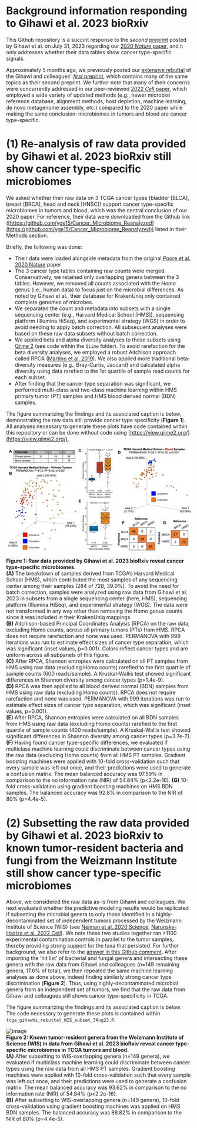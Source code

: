 # Background information responding to Gihawi et al. 2023 bioRxiv 

This Github repository is a succint response to the _second_ [preprint](https://www.biorxiv.org/content/10.1101/2023.07.28.550993v1) posted by Gihawi et al. on July 31, 2023 regarding our [2020 _Nature_ paper](https://www.nature.com/articles/s41586-020-2095-1), and it only addresses whether their data tables show cancer type-specific signals. 

Approximately 5 months ago, we previously posted our [extensive rebuttal](https://www.biorxiv.org/content/10.1101/2023.02.10.528049v1) of the Gihawi and colleagues' [_first_ preprint](https://www.biorxiv.org/content/10.1101/2023.01.16.523562v1), which contains many of the same topics as their second preprint. We further note that many of their concerns were concurrently addressed in our peer-reviewed [2022 _Cell_ paper](https://www.cell.com/cell/pdf/S0092-8674(22)01127-8.pdf), which employed a wide variety of updated methods (e.g., newer microbial reference database, alignment methods, host depletion, machine learning, de novo metagenome assembly, etc.) compared to the 2020 paper while making the same conclusion: microbiomes in tumors and blood are cancer type-specific.

# (1) Re-analysis of raw data provided by Gihawi et al. 2023 bioRxiv still show cancer type-specific microbiomes

We asked whether their raw data on 3 TCGA cancer types (bladder [BLCA], breast [BRCA], head and neck [HNSC]) support cancer type-specific microbiomes in tumors and blood, which was the central conclusion of our 2020 paper. For reference, their data were downloaded from the Github link ([https://github.com/yge15/Cancer_Microbiome_Reanalyzed](https://github.com/yge15/Cancer_Microbiome_Reanalyzed)) listed in their Methods section.

Briefly, the following was done:
- Their data were loaded alongside metadata from the original [Poore et al. 2020 Nature](https://www.nature.com/articles/s41586-020-2095-1) paper
- The 3 cancer type tables containing raw counts were merged. Conservatively, we retained only overlapping genera between the 3 tables. However, we removed all counts associated with the _Homo_ genus (i.e., human data) to focus just on the microbial differences. As noted by Gihawi et al., their database for KrakenUniq only contained complete genomes of microbes.
- We separated the count and metadata into subsets with a single sequencing center (e.g., Harvard Medical School [HMS]), sequencing platform (Illumina HiSeq), and experimental strategy (WGS) in order to avoid needing to apply batch correction. All subsequent analyses were based on these raw data subsets without batch correction.
- We applied beta and alpha diversity analyses to these subsets using [Qiime 2](https://qiime2.org/) (see code within the `Qiime` folder). To avoid rarefaction for the beta diversity analyses, we employed a robust Aitchison approach called RPCA ([Martino et al. 2019](https://journals.asm.org/doi/10.1128/msystems.00016-19)). We also applied more traditional beta-diversity measures (e.g., Bray-Curtis, Jaccard) and calculated alpha diversity using data rarefied to the 1st quartile of sample read counts for each subset.
- After finding that the cancer type separation was significant, we performed multi-class and two-class machine learning within HMS primary tumor (PT) samples and HMS blood derived normal (BDN) samples.

The figure summarizing the findings and its associated caption is below, demonstrating the raw data still provide cancer type specificity (**Figure 1**). All analyses necessary to generate these plots have code contained within this repository or can be done without code using [https://view.qiime2.org/](https://view.qiime2.org/).

![Alt text](Figures/assembled-figure.jpg?raw=true "Title")

**Figure 1: Raw data provided by Gihawi et al. 2023 bioRxiv reveal cancer type-specific microbiomes.**  
**(A)** The breakdown of samples derived from TCGA’s Harvard Medical School (HMS), which contributed the most samples of any sequencing center among their samples (284 of 728, 39.0%). To avoid the need for batch correction, samples were analyzed using raw data from Gihawi et al. 2023 in subsets from a single sequencing center (here, HMS), sequencing platform (Illumina HiSeq), and experimental strategy (WGS). The data were not transformed in any way other than removing the Homo genus counts since it was included in their KrakenUniq mappings.  
**(B)** Aitchison-based Principal Coordinates Analysis (RPCA) on the raw data, excluding Homo counts, across all primary tumors (PTs) from HMS. RPCA does not require rarefaction and none was used. PERMANOVA with 999 iterations was run to estimate effect sizes of cancer type separation, which was significant (inset values, p=0.001). Colors reflect cancer types and are uniform across all subpanels of this figure.  
**(C)** After RPCA, Shannon entropies were calculated on all PT samples from HMS using raw data (excluding Homo counts) rarefied to the first quartile of sample counts (600 reads/sample). A Kruskal-Wallis test showed significant differences in Shannon diversity among cancer types (p=1.4e-9).  
**(D)** RPCA was then applied to all blood derived normal (BDN) samples from HMS using raw data (excluding Homo counts). RPCA does not require rarefaction and none was used. PERMANOVA with 999 iterations was run to estimate effect sizes of cancer type separation, which was significant (inset values, p=0.001).  
**(E)** After RPCA, Shannon entropies were calculated on all BDN samples from HMS using raw data (excluding Homo counts) rarefied to the first quartile of sample counts (400 reads/sample). A Kruskal-Wallis test showed significant differences in Shannon diversity among cancer types (p=3.7e-7).  
**(F)** Having found cancer type-specific differences, we evaluated if multiclass machine learning could discriminate between cancer types using the raw data (excluding Homo counts) from all HMS PT samples. Gradient boosting machines were applied with 10-fold cross-validation such that every sample was left out once, and their predictions were used to generate a confusion matrix. The mean balanced accuracy was 97.59% in comparison to the no information rate (NIR) of 54.84% (p<2.2e-16). 
**(G)** 10-fold cross-validation using gradient boosting machines on HMS BDN samples. The balanced accuracy was 92.8% in comparison to the NIR of 80% (p=4.4e-5).  

# (2) Subsetting the raw data provided by Gihawi et al. 2023 bioRxiv to known tumor-resident bacteria and fungi from the Weizmann Institute still show cancer type-specific microbiomes

Above, we considered the raw data as-is from Gihawi and colleagues. We next evaluated whether the predictive modeling results would be replicated if subsetting the microbial genera to only those identified in a highly-decontaminated set of independent tumors processed by the Weizmann Institute of Science (WIS) (see [Nejman et al. 2020 Science](https://www.science.org/doi/10.1126/science.aay9189), [Narunsky-Haziza et al. 2022 Cell](https://www.cell.com/cell/pdf/S0092-8674(22)01127-8.pdf)). We note these two studies together ran >1100 experimental contamination controls in parallel to the tumor samples, thereby providing strong support for the taxa that persisted. For further background, we also refer to the [answer in this Github comment](https://github.com/gregpoore/tcga_rebuttal/issues/1#issuecomment-1663410443). After importing the 'hit list' of bacterial and fungal genera and intersecting these genera with the raw data from Gihawi and colleagues (n=149 remaining genera, 17.6% of total), we then repeated the same machine learning analyses as done above, indeed finding similarly strong cancer type discrimination (**Figure 2**). Thus, using highly-decontaminated microbial genera from an independent set of tumors, we find that the raw data from Gihawi and colleagues still shows cancer type-specificity in TCGA.

The figure summarizing the findings and its associated caption is below. The code necessary to generate these plots is contained within `tcga_gihawhi_rebuttal_WIS_subset_3Aug23.R`.

![image](https://user-images.githubusercontent.com/7695851/258028437-e6fbd5c4-4d03-4311-97f9-ed78629701fd.png)  
**Figure 2: Known tumor-resident genera from the Weizmann Institute of Science (WIS) in data from Gihawi et al. 2023 bioRxiv reveal cancer type-specific microbiomes in TCGA tumors and blood.**  
**(A)** After subsetting to WIS-overlapping genera (n=149 genera), we evaluated if multiclass machine learning could discriminate between cancer types using the raw data from all HMS PT samples. Gradient boosting machines were applied with 10-fold cross-validation such that every sample was left out once, and their predictions were used to generate a confusion matrix. The mean balanced accuracy was 93.62% in comparison to the no information rate (NIR) of 54.84% (p<2.2e-16).  
**(B)** After subsetting to WIS-overlapping genera (n=149 genera), 10-fold cross-validation using gradient boosting machines was applied on HMS BDN samples. The balanced accuracy was 88.82% in comparison to the NIR of 80% (p=4.4e-5).



